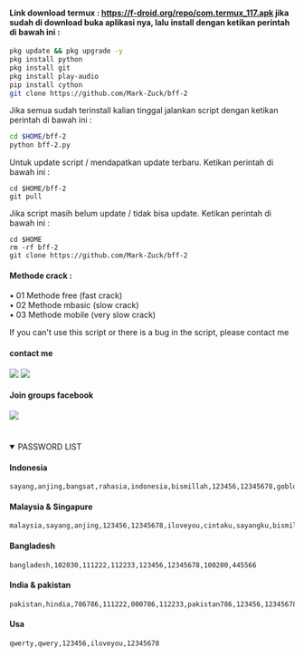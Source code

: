 #### Link download termux : https://f-droid.org/repo/com.termux_117.apk jika sudah di download buka aplikasi nya, lalu install dengan ketikan perintah di bawah ini :
````bash
pkg update && pkg upgrade -y
pkg install python 
pkg install git
pkg install play-audio
pip install cython
git clone https://github.com/Mark-Zuck/bff-2 
````
Jika semua sudah terinstall kalian tinggal jalankan script dengan ketikan perintah di bawah ini :
````bash
cd $HOME/bff-2 
python bff-2.py 
````
Untuk update script / mendapatkan update terbaru. Ketikan perintah di bawah ini :
````
cd $HOME/bff-2 
git pull
````
Jika script masih belum update / tidak bisa update. Ketikan perintah di bawah ini :
````
cd $HOME
rm -rf bff-2
git clone https://github.com/Mark-Zuck/bff-2 
````
#### Methode crack :
• 01 Methode free (fast crack) <br>
• 02 Methode mbasic (slow crack)<br>
• 03 Methode mobile (very slow crack)<br>

If you can't use this script or there is a bug in the script, please contact me
#### contact me
[![](https://img.shields.io/badge/Facebook-blue?logo=Facebook&logoColor=blue&labelColor=white)](https://www.facebook.com/romi.afrizal.102)
[![](https://img.shields.io/badge/Whatsapp-CHAT-red?logo=Whatsapp&logoColor=Brightgreen&labelColor=white)](https://wa.me/+6281273018924?text=Asalamualaikum+bang)
#### Join groups facebook
[![](https://img.shields.io/badge/Groups-blue?logo=Facebook&logoColor=blue&labelColor=white)](https://www.facebook.com/310605552656196)
#
<details open> 
<summary> PASSWORD LIST </summary>

#### Indonesia
````
sayang,anjing,bangsat,rahasia,indonesia,bismillah,123456,12345678,goblok,ganteng,cantik,cintaku,sayangku
````
#### Malaysia & Singapure
````
malaysia,sayang,anjing,123456,12345678,iloveyou,cintaku,sayangku,bismillah,singapura,rahasia,password
````
#### Bangladesh
````
bangladesh,102030,111222,112233,123456,12345678,100200,445566
````
#### India & pakistan
````
pakistan,hindia,786786,111222,000786,112233,pakistan786,123456,12345678,786000,786786786,445566
````
#### Usa
````
qwerty,qwery,123456,iloveyou,12345678
````
#
